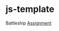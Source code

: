 # js-template
Battleship
[Assignment](https://www.theodinproject.com/lessons/node-path-javascript-battleship)